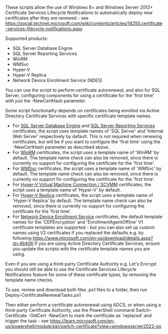 These scripts allow the use of Windows 8+ and Windows Server 2012+ Certificate Services Lifecycle Notifications to automatically deploy new certificates after they are renewed - see https://social.technet.microsoft.com/wiki/contents/articles/14250.certificate-services-lifecycle-notifications.aspx

Supported products:
 - SQL Server Database Engine
 - SQL Server Reporting Services
 - WinRM
 - WMSvc
 - Hyper-V
 - Hyper-V Replica
 - Network Device Enrollment Service (NDES)

You can use the script to perform certificate autorenewal, and also for SQL Server, configuring components for using a certificate for the 'first time' with just the -NewCertHash parameter.

Some script functionality depends on certificates being enrolled via Active Directory Certificate Services with specific certificate template names.
 - For [SQL Server Database Engine](https://learn.microsoft.com/en-us/sql/database-engine/configure-windows/certificate-requirements) and [SQL Server Reporting Services](https://learn.microsoft.com/en-us/sql/reporting-services/security/configure-ssl-connections-on-a-native-mode-report-server) certificates, the script uses template names of 'SQL Server' and 'Internal Web Server' respectively by default. This is not required when renewing certificates, but will be if you want to configure the 'first time' using the -NewCertHash parameter as described above.
 - For [WinRM](https://learn.microsoft.com/en-us/troubleshoot/windows-client/system-management-components/configure-winrm-for-https) certificates, the script uses a template name of 'WinRM' by default. The template name check can also be removed, since there is currently no support for configuring the certificate for the 'first time'.
 - For [WMSvc](https://learn.microsoft.com/en-us/iis/manage/remote-administration/remote-administration-for-iis-manager) certificates, the script uses a template name of 'WMSvc' by default. The template name check can also be removed, since there is currently no support for configuring the certificate for the 'first time'.
 - For [Hyper-V Virtual Machine Connection / SCVMM](https://learn.microsoft.com/en-gb/archive/blogs/hugofe/configuring-a-certificate-for-virtual-machine-connection-in-hyper-v-or-thru-scvmm) certificates, the script uses a template name of 'Hyper-V' by default.
 - For [Hyper-V Replica](https://learn.microsoft.com/en-us/windows-server/virtualization/hyper-v/manage/set-up-hyper-v-replica) certificates, the script uses a template name of 'Hyper-V Replica' by default. The template name check can also be removed, since there is currently no support for configuring the certificate for the 'first time'.
 - For [Network Device Enrollment Service](https://www.gradenegger.eu/en/use-your-own-registration-authority-ra-certificate-templates-for-network-device-enrollment-service-ndes/) certificates, the default template names for the 'CEPEncryption' and 'EnrollmentAgentOffline' V1 certificate templates are supported - but you can also set up custom names using V2 certificates if you replaced the defaults e.g. by following https://www.microsoft.com/en-us/download/details.aspx?id=46406
If you are using Active Directory Certificate Services, ensure you update the scripts with the certificate template names you are using.

Even if you are using a third-party Certificate Authority e.g. Let's Encrypt you should still be able to use the Certificate Services Lifecycle Notifications feature for some of these certificate types, by removing the template name checks.

To use, review and download both files .ps1 files to a folder, then run Deploy-CertificateRenewalTasks.ps1

Then either perform a certificate autorenewal using ADCS, or when using a third-party Certificate Authority, use the PowerShell command Switch-Certificate -OldCert <thumbprint> -NewCert <thumbprint> to mark the certificate as 'replaced' and trigger the task - see https://learn.microsoft.com/en-us/powershell/module/pki/switch-certificate?view=windowsserver2022-ps
